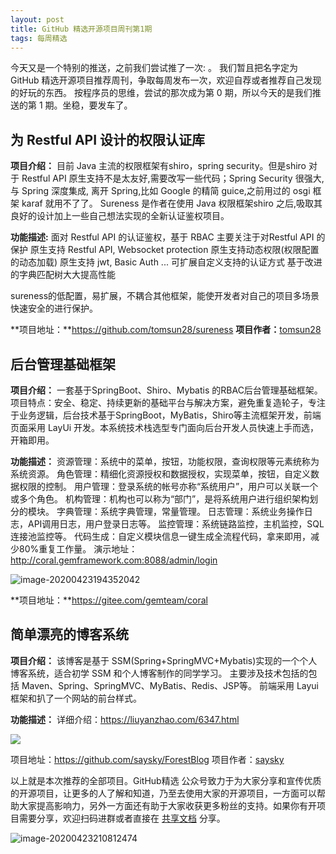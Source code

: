```yaml
---
layout: post
title: GitHub 精选开源项目周刊第1期
tags: 每周精选
---
```


今天又是一个特别的推送，之前我们尝试推了一次: 。
我们暂且把名字定为 GitHub 精选开源项目推荐周刊，争取每周发布一次，欢迎自荐或者推荐自己发现的好玩的东西。
按程序员的思维，尝试的那次成为第 0 期，所以今天的是我们推送的第 1 期。坐稳，要发车了。

## 为 Restful API 设计的权限认证库
**项目介绍：**
目前 Java 主流的权限框架有shiro，spring security。但是shiro 对于 Restful API 原生支持不是太友好,需要改写一些代码；Spring Security 很强大,与 Spring 深度集成, 离开 Spring,比如 Google 的精简 guice,之前用过的 osgi 框架 karaf 就用不了了。
Sureness 是作者在使用 Java 权限框架shiro 之后,吸取其良好的设计加上一些自己想法实现的全新认证鉴权项目。

**功能描述:**
面对 Restful API 的认证鉴权，基于 RBAC 主要关注于对Restful API 的保护
原生支持 Restful API, Websocket protection
原生支持动态权限(权限配置的动态加载)
原生支持 jwt, Basic Auth ... 可扩展自定义支持的认证方式
基于改进的字典匹配树大大提高性能

sureness的低配置，易扩展，不耦合其他框架，能使开发者对自己的项目多场景快速安全的进行保护。

**项目地址：**https://github.com/tomsun28/sureness
**项目作者：**[tomsun28](https://github.com/tomsun28)

## 后台管理基础框架
**项目介绍：**
一套基于SpringBoot、Shiro、Mybatis 的RBAC后台管理基础框架。
项目特点：安全、稳定、持续更新的基础平台与解决方案，避免重复造轮子，专注于业务逻辑，后台技术基于SpringBoot，MyBatis，Shiro等主流框架开发，前端页面采用 LayUi 开发。本系统技术栈选型专门面向后台开发人员快速上手而选，开箱即用。

**功能描述：**
资源管理：系统中的菜单，按钮，功能权限，查询权限等元素统称为系统资源。
角色管理：精细化资源授权和数据授权，实现菜单，按钮，自定义数据权限的控制。
用户管理：登录系统的帐号亦称“系统用户”，用户可以关联一个或多个角色。
机构管理：机构也可以称为“部门”，是将系统用户进行组织架构划分的模块。
字典管理：系统字典管理，常量管理。
日志管理：系统业务操作日志，API调用日志，用户登录日志等。
监控管理：系统链路监控，主机监控，SQL连接池监控等。
代码生成：自定义模块信息一键生成全流程代码，拿来即用，减少80%重复工作量。
演示地址：http://coral.gemframework.com:8088/admin/login

![image-20200423194352042](https://7465-test-3c9b5e-1-1301419220.tcb.qcloud.la/mac_github_images/compress_image-20200423194352042.png)


**项目地址：**https://gitee.com/gemteam/coral


## 简单漂亮的博客系统
**项目介绍：**
该博客是基于 SSM(Spring+SpringMVC+Mybatis)实现的一个个人博客系统，适合初学 SSM 和个人博客制作的同学学习。 主要涉及技术包括的包括 Maven、Spring、SpringMVC、MyBatis、Redis、JSP等。 前端采用 Layui 框架和扒了一个网站的前台样式。

**功能描述：**
详细介绍：https://liuyanzhao.com/6347.html

![](https://raw.githubusercontent.com/saysky/ForestBlog/master/uploads/home.png)

项目地址：https://github.com/saysky/ForestBlog
项目作者：[saysky](https://github.com/saysky/ForestBlog)

以上就是本次推荐的全部项目。GitHub精选 公众号致力于为大家分享和宣传优质的开源项目，让更多的人了解和知道，乃至去使用大家的开源项目，一方面可以帮助大家提高影响力，另外一方面还有助于大家收获更多粉丝的支持。如果你有开项目需要分享，欢迎扫码进群或者直接在 [共享文档](https://www.yuque.com/g/loonggg/febxd7/wvs0z6/collaborator/join?token=bVhhgBw5Rw0xM0Qj) 分享。

![image-20200423210812474](https://7465-test-3c9b5e-1-1301419220.tcb.qcloud.la/mac_github_images/compress_image-20200423210812474.png)



